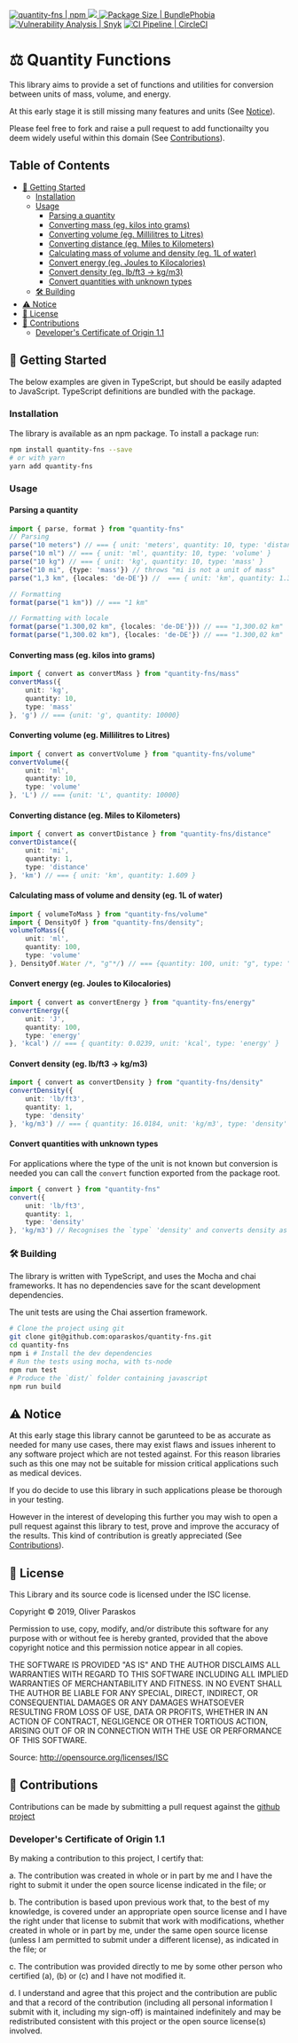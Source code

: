 [![quantity-fns | npm](https://img.shields.io/npm/l/quantity-fns.svg)
![](https://img.shields.io/npm/v/quantity-fns.svg)
](https://npmjs.com/quantity-fns)
[![Package Size | BundlePhobia](https://img.shields.io/bundlephobia/min/quantity-fns.svg)](https://bundlephobia.com/result?p=quantity-fns)
[![Vulnerability Analysis | Snyk](https://img.shields.io/snyk/vulnerabilities/npm/quantity-fns.svg)](https://snyk.io/test/npm/quantity-fns)
[![CI Pipeline | CircleCI](https://img.shields.io/circleci/build/gh/oparaskos/quantity-fns.svg)](https://circleci.com/gh/oparaskos/quantity-fns)

# ⚖️ Quantity Functions <!-- omit in toc -->
This library aims to provide a set of functions and utilities for conversion between units of mass, volume, and energy.

At this early stage it is still missing many features and units (See [Notice](#notice)).

Please feel free to fork and raise a pull request to add functionailty you deem widely useful within this domain (See [Contributions](#contributions)).


## Table of Contents <!-- omit in toc -->
- [🏁 Getting Started](#%f0%9f%8f%81-getting-started)
  - [Installation](#installation)
  - [Usage](#usage)
    - [Parsing a quantity](#parsing-a-quantity)
    - [Converting mass (eg. kilos into grams)](#converting-mass-eg-kilos-into-grams)
    - [Converting volume (eg. Millilitres to Litres)](#converting-volume-eg-millilitres-to-litres)
    - [Converting distance (eg. Miles to Kilometers)](#converting-distance-eg-miles-to-kilometers)
    - [Calculating mass of volume and density (eg. 1L of water)](#calculating-mass-of-volume-and-density-eg-1l-of-water)
    - [Convert energy (eg. Joules to Kilocalories)](#convert-energy-eg-joules-to-kilocalories)
    - [Convert density (eg. lb/ft3 -> kg/m3)](#convert-density-eg-lbft3---kgm3)
    - [Convert quantities with unknown types](#convert-quantities-with-unknown-types)
  - [🛠️ Building](#%f0%9f%9b%a0%ef%b8%8f-building)
- [⚠️ Notice](#%e2%9a%a0%ef%b8%8f-notice)
- [📜 License](#%f0%9f%93%9c-license)
- [💁 Contributions](#%f0%9f%92%81-contributions)
  - [Developer's Certificate of Origin 1.1](#developers-certificate-of-origin-11)

## 🏁 Getting Started

The below examples are given in TypeScript, but should be easily adapted to JavaScript. TypeScript definitions are bundled with the package.

### Installation
The library is available as an npm package. To install a package run:

```bash
npm install quantity-fns --save
# or with yarn
yarn add quantity-fns
```

### Usage

#### Parsing a quantity
```typescript
import { parse, format } from "quantity-fns"
// Parsing
parse("10 meters") // === { unit: 'meters', quantity: 10, type: 'distance' }
parse("10 ml") // === { unit: 'ml', quantity: 10, type: 'volume' }
parse("10 kg") // === { unit: 'kg', quantity: 10, type: 'mass' }
parse("10 mi", {type: 'mass'}) // throws "mi is not a unit of mass"
parse("1,3 km", {locales: 'de-DE'}) //  === { unit: 'km', quantity: 1.3, type: 'distance' }

// Formatting
format(parse("1 km")) // === "1 km"

// Formatting with locale
format(parse("1.300,02 km", {locales: 'de-DE'})) // === "1,300.02 km"
format(parse("1,300.02 km"), {locales: 'de-DE'}) // === "1.300,02 km"
```

#### Converting mass (eg. kilos into grams)
```typescript
import { convert as convertMass } from "quantity-fns/mass"
convertMass({
    unit: 'kg',
    quantity: 10,
    type: 'mass'
}, 'g') // === {unit: 'g', quantity: 10000}
```

#### Converting volume (eg. Millilitres to Litres)
```typescript
import { convert as convertVolume } from "quantity-fns/volume"
convertVolume({
    unit: 'ml',
    quantity: 10,
    type: 'volume'
}, 'L') // === {unit: 'L', quantity: 10000}
```

#### Converting distance (eg. Miles to Kilometers)
```typescript
import { convert as convertDistance } from "quantity-fns/distance"
convertDistance({
    unit: 'mi',
    quantity: 1,
    type: 'distance'
}, 'km') // === { unit: 'km', quantity: 1.609 }
```

#### Calculating mass of volume and density (eg. 1L of water)
```typescript
import { volumeToMass } from "quantity-fns/volume"
import { DensityOf } from "quantity-fns/density";
volumeToMass({
    unit: 'ml',
    quantity: 100,
    type: 'volume'
}, DensityOf.Water /*, "g"*/) // === {quantity: 100, unit: "g", type: "mass"}
```

#### Convert energy (eg. Joules to Kilocalories)
```typescript
import { convert as convertEnergy } from "quantity-fns/energy"
convertEnergy({
    unit: 'J',
    quantity: 100,
    type: 'energy'
}, 'kcal') // === { quantity: 0.0239, unit: 'kcal', type: 'energy' }
```

#### Convert density (eg. lb/ft3 -> kg/m3)
```typescript
import { convert as convertDensity } from "quantity-fns/density"
convertDensity({
    unit: 'lb/ft3',
    quantity: 1,
    type: 'density'
}, 'kg/m3') // === { quantity: 16.0184, unit: 'kg/m3', type: 'density' }
```

#### Convert quantities with unknown types
For applications where the type of the unit is not known but conversion
is needed you can call the `convert` function exported from the package root.

```typescript
import { convert } from "quantity-fns"
convert({
    unit: 'lb/ft3',
    quantity: 1,
    type: 'density'
}, 'kg/m3') // Recognises the `type` 'density' and converts density as normal.
```

### 🛠️ Building
The library is written with TypeScript, and uses the Mocha and chai frameworks. It has no dependencies save for the scant development dependencies.

The unit tests are using the Chai assertion framework.

```bash
# Clone the project using git
git clone git@github.com:oparaskos/quantity-fns.git
cd quantity-fns
npm i # Install the dev dependencies
# Run the tests using mocha, with ts-node
npm run test
# Produce the `dist/` folder containing javascript
npm run build
```

## ⚠️ Notice

At this early stage this library cannot be garunteed to be as accurate as needed for many use cases, there may exist flaws and issues inherent to any software project which are not tested against. For this reason libraries such as this one may not be suitable for mission critical applications such as medical devices.

If you do decide to use this library in such applications please be thorough in your testing.

However in the interest of developing this further you may wish to open a pull request against this library to test, prove and improve the accuracy of the results. This kind of contribution is greatly appreciated (See [Contributions](#contributions)).

## 📜 License

This Library and its source code is licensed under the ISC license.

Copyright © 2019, Oliver Paraskos

Permission to use, copy, modify, and/or distribute this software for any purpose with or without fee is hereby granted, provided that the above copyright notice and this permission notice appear in all copies.

THE SOFTWARE IS PROVIDED "AS IS" AND THE AUTHOR DISCLAIMS ALL WARRANTIES WITH REGARD TO THIS SOFTWARE INCLUDING ALL IMPLIED WARRANTIES OF MERCHANTABILITY AND FITNESS. IN NO EVENT SHALL THE AUTHOR BE LIABLE FOR ANY SPECIAL, DIRECT, INDIRECT, OR CONSEQUENTIAL DAMAGES OR ANY DAMAGES WHATSOEVER RESULTING FROM LOSS OF USE, DATA OR PROFITS, WHETHER IN AN ACTION OF CONTRACT, NEGLIGENCE OR OTHER TORTIOUS ACTION, ARISING OUT OF OR IN CONNECTION WITH THE USE OR PERFORMANCE OF THIS SOFTWARE.

Source: http://opensource.org/licenses/ISC

## 💁 Contributions

Contributions can be made by submitting a pull request against the [github project](https://github.com/oparaskos/quantity-fns)

### Developer's Certificate of Origin 1.1

By making a contribution to this project, I certify that:

a. The contribution was created in whole or in part by me and I
    have the right to submit it under the open source license
    indicated in the file; or

b. The contribution is based upon previous work that, to the best
    of my knowledge, is covered under an appropriate open source
    license and I have the right under that license to submit that
    work with modifications, whether created in whole or in part
    by me, under the same open source license (unless I am
    permitted to submit under a different license), as indicated
    in the file; or

c. The contribution was provided directly to me by some other
    person who certified (a), (b) or (c) and I have not modified
    it.

d. I understand and agree that this project and the contribution
    are public and that a record of the contribution (including all
    personal information I submit with it, including my sign-off) is
    maintained indefinitely and may be redistributed consistent with
    this project or the open source license(s) involved.
